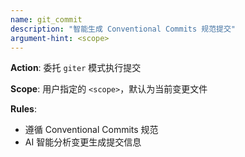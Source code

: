 ```yaml
---
name: git_commit
description: "智能生成 Conventional Commits 规范提交"
argument-hint: <scope>
---
```


**Action**: 委托 `giter` 模式执行提交

**Scope**: 用户指定的 `<scope>`，默认为当前变更文件

**Rules**:
- 遵循 Conventional Commits 规范
- AI 智能分析变更生成提交信息
